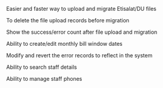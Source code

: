 Easier and faster way to upload and migrate Etisalat/DU files

To delete the file upload records before migration

Show the success/error count after file upload and migration

Ability to create/edit monthly bill window dates

Modify and revert the error records to reflect in the system

Ability to search staff details

Ability to manage staff phones

